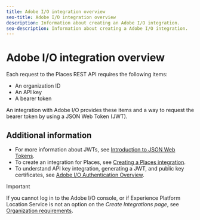 ```yaml
---
title: Adobe I/O integration overview
seo-title: Adobe I/O integration overview
description: Information about creating an Adobe I/O integration.
seo-description: Information about creating a Adobe I/O integration.
---
```


# Adobe I/O integration overview

Each request to the Places REST API requires the following items:

* An organization ID
* An API key
* A bearer token

An integration with Adobe I/O provides these items and a way to request the bearer token by using a JSON Web Token (JWT). 

## Additional information

* For more information about JWTs, see [Introduction to JSON Web Tokens](https://jwt.io/introduction/).
* To create an integration for Places, see [Creating a Places integration](/help/places-web-service-api/adobe-i-o-integration/create-a-places-integration.md).
* To understand API key integration, generating a JWT, and public key certificates, see [Adobe I/O Authentication Overview](https://www.adobe.io/apis/cloudplatform/console/authentication/gettingstarted.html).

>[!IMPORTANT]
>
>If you cannot log in to the Adobe I/O console, or if Experience Platform Location Service is not an option on the *Create Integrations page*, see [Organization requirements](/help/places-web-service-api/organizational-requirements.md).

